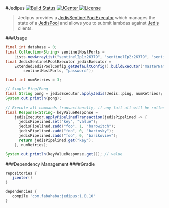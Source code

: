 #Jedipus [![Build Status](https://travis-ci.org/jamespedwards42/jedipus.svg?branch=master)](https://travis-ci.org/jamespedwards42/jedipus) [![JCenter](https://api.bintray.com/packages/jamespedwards42/libs/jedipus/images/download.svg) ](https://bintray.com/jamespedwards42/libs/jedipus/_latestVersion) [![License](http://img.shields.io/badge/license-Apache--2-blue.svg?style=flat) ](http://www.apache.org/licenses/LICENSE-2.0)

>Jedipus provides a [JedisSentinelPoolExecutor](/jamespedwards42/jedipus/blob/master/src/main/java/com/fabahaba/jedipus/JedisSentinelPoolExecutor.java) which manages the state of a [JedisPool](https://github.com/xetorthio/jedis/wiki/Getting-started#basic-usage-example) and allows you to submit lambdas against [Jedis](https://github.com/xetorthio/jedis) clients.

###Usage
```java
final int database = 0;
final Collection<String> sentinelHostPorts =
    Lists.newArrayList("sentinelIp1:26379", "sentinelIp2:26379", "sentinelIp3:26379");
final JedisSentinelPoolExecutor jedisExecutor =
    ExtendedJedisPoolConfig.getDefaultConfig().buildExecutor("masterName", database,
        sentinelHostPorts, "password");

final int numRetries = 3;

// Simple Ping/Pong
final String pong = jedisExecutor.applyJedis(Jedis::ping, numRetries);
System.out.println(pong);

// Execute all commands transactionally, if any fail all will be rolled back.
final Response<String> keyValueResponse =
    jedisExecutor.applyPipelinedTransaction(jedisPipelined -> {
      jedisPipelined.set("key", "value");
      jedisPipelined.zadd("foo", 1, "barowitch");
      jedisPipelined.zadd("foo", 0, "barinsky");
      jedisPipelined.zadd("foo", 0, "barikoviev");
      return jedisPipelined.get("key");
    }, numRetries);

System.out.println(keyValueResponse.get()); // value
```

###Dependency Management
####Gradle
```groovy
repositories {
   jcenter()
}

dependencies {
   compile 'com.fabahaba:jedipus:1.0.10'
}
```
